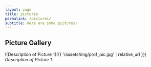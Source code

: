 ```yaml
---
layout: page
title: pictures
permalink: /pictures/
subtitle: Here are some pictures!
---
```


## Picture Gallery

![Description of Picture 1]({{ '/assets/img/prof_pic.jpg' | relative_url }})
*Description of Picture 1.*
